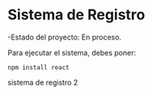 <h1> Sistema de Registro</h1>

-Estado del proyecto: En proceso.

Para ejecutar el sistema, debes poner:

 ```npm install react```

sistema de registro 2

